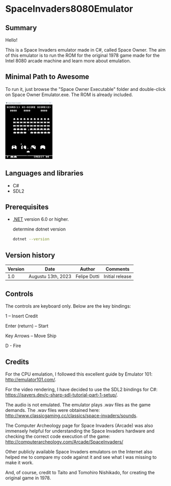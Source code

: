 # SpaceInvaders8080Emulator

## Summary

Hello!

This is a Space Invaders emulator made in C#, called Space Owner. The aim of this emulator is to run the ROM for the original 1978 game made for the Intel 8080 arcade machine and learn more about emulation.

## Minimal Path to Awesome

To run it, just browse the "Space Owner Executable" folder and double-click on Space Owner Emulator.exe. The ROM is already included.

![Tab Personal SSO QuickstartGif](GitAssets/SpaceOwner.gif)  

## Languages and libraries

- C#
- SDL2

## Prerequisites

* [.NET](https://dotnet.microsoft.com/en-us/download) version 6.0 or higher.

  determine dotnet version
  ```bash
  dotnet --version
  ```

## Version history

Version|Date|Author|Comments
-------|----|----|--------
1.0|Augustu 13th, 2023|Felipe Dotti|Initial release

## Controls

The controls are keyboard only. Below are the key bindings:


1 – Insert Credit

Enter (return) – Start

Key Arrows – Move Ship

D - Fire

## Credits


For the CPU emulation, I followed this excellent guide by Emulator 101: http://emulator101.com/.

For the video rendering, I have decided to use the SDL2 bindings for C#: https://jsayers.dev/c-sharp-sdl-tutorial-part-1-setup/.

The audio is not emulated. The emulator plays .wav files as the game demands. The .wav files were obtained here: http://www.classicgaming.cc/classics/space-invaders/sounds.

The Computer Archeology page for Space Invaders (Arcade) was also immensely helpful for understanding the Space Invaders hardware and checking the correct code execution of the game: http://computerarcheology.com/Arcade/SpaceInvaders/

Other publicly available Space Invaders emulators on the Internet also helped me to compare my code against it and see what I was missing to make it work.

And, of course, credit to Taito and Tomohiro Nishikado, for creating the original game in 1978.
